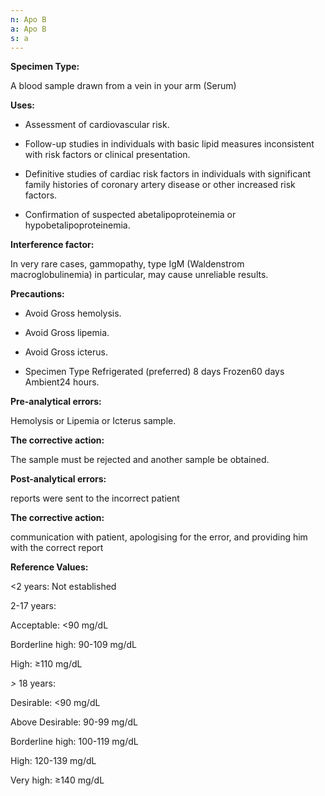 ```yaml
---
n: Apo B
a: Apo B
s: a
---
```



__Specimen Type:__ 

A blood sample drawn from a vein in your arm (Serum)

__Uses:__

-	Assessment of cardiovascular risk.

-	Follow-up studies in individuals with basic lipid measures inconsistent with risk factors or clinical presentation.

-	Definitive studies of cardiac risk factors in individuals with significant family histories of coronary artery disease or other increased risk factors.

-	Confirmation of suspected abetalipoproteinemia or hypobetalipoproteinemia.

__Interference factor:__

In very rare cases, gammopathy, type IgM (Waldenstrom macroglobulinemia) in particular, may cause unreliable results.

__Precautions:__

-	Avoid Gross hemolysis.

-	Avoid Gross lipemia.

-	Avoid Gross icterus.

-	Specimen Type Refrigerated (preferred) 8 days Frozen60 days Ambient24 hours.

__Pre-analytical errors:__

Hemolysis or Lipemia or Icterus sample.

__The corrective action:__

 The sample must be rejected and another sample be obtained.

__Post-analytical errors:__

reports were sent to the incorrect patient

__The corrective action:__

communication with patient, apologising for the error, and providing him with the correct report

__Reference Values:__

<2 years: Not established

 2-17 years:

Acceptable: <90 mg/dL

Borderline high: 90-109 mg/dL

High: ≥110 mg/dL

 _>_ 18 years:

Desirable: <90 mg/dL

Above Desirable: 90-99 mg/dL

Borderline high: 100-119 mg/dL

High: 120-139 mg/dL

Very high: ≥140 mg/dL